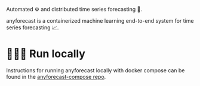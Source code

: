 Automated ⚙️ and distributed time series forecasting 🚀.

anyforecast is a containerized machine learning end-to-end system for time 
series forecasting 📈. 


# 🏃🏽‍♀️ Run locally
Instructions for running anyforecast locally with docker compose can be
found in the [anyforecast-compose repo](compose/README.md).
